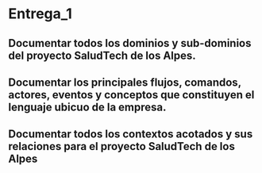 # Entrega_1 

## Documentar todos los dominios y sub-dominios del proyecto SaludTech de los Alpes. 

## Documentar los principales flujos, comandos, actores, eventos y conceptos que constituyen el lenguaje ubicuo de la empresa.

## Documentar todos los contextos acotados y sus relaciones para el proyecto SaludTech de los Alpes